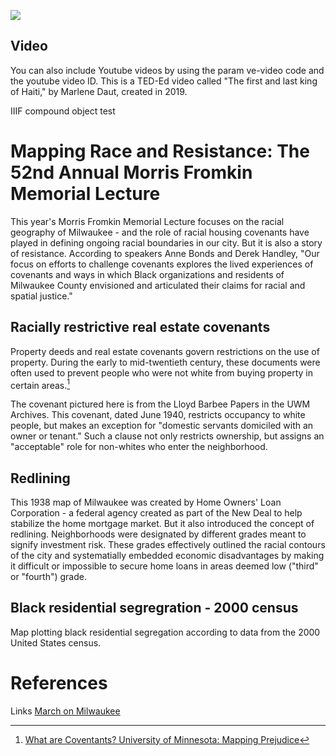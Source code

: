 <a href="https://juncture-digital.org"><img src="https://juncture-digital.org/images/ve-button.png"></a>

<param ve-config 
       title="Mapping Racism and Resistance: A digital exhibit to accompany the 52nd Annual Morris Fromkin Memorial Lecture"
       author="UWM Libraries"
       banner="https://upload.wikimedia.org/wikipedia/commons/5/54/Apl-demographics-segregation-milwaukee-redlining-holc-map-crop.jpg" 
       layout="vertical">

<!-- Entities discussed throughout the essay are typically defined before the essay text and
     are thus available in all text.  Entity identifiers (QIDs) can be found in either
     Wikipedia or Wikidata (https://www.wikidata.org)> -->
<param ve-entity eid="Q6662268"> <!-- Lloyd Barbee -->
<param ve-entity eid="Q7918759"> <!-- Vel Phillips -->
<param ve-entity eid="Q1453838"> <!-- redlining -->
<param ve-entity eid="Q186356"> <!-- New Deal -->

## Video

You can also include Youtube videos by using the param ve-video code and the youtube video ID. This is a TED-Ed video called "The first and last king of Haiti," by Marlene Daut, created in 2019.
<param ve-iframe id="kaltura mediaspace" src="https://cdnapisec.kaltura.com/p/2370711/sp/237071100/embedIframeJs/uiconf_id/42909941/partner_id/2370711?iframeembed=true&playerId=kaltura_player&entry_id=1_3euc8iny&flashvars[streamerType]=auto&amp;flashvars[localizationCode]=en&amp;flashvars[leadWithHTML5]=true&amp;flashvars[sideBarContainer.plugin]=true&amp;flashvars[sideBarContainer.position]=left&amp;flashvars[sideBarContainer.clickToClose]=true&amp;flashvars[chapters.plugin]=true&amp;flashvars[chapters.layout]=vertical&amp;flashvars[chapters.thumbnailRotator]=false&amp;flashvars[streamSelector.plugin]=true&amp;flashvars[EmbedPlayer.SpinnerTarget]=videoHolder&amp;flashvars[dualScreen.plugin]=true&amp;flashvars[Kaltura.addCrossoriginToIframe]=true&amp;&wid=1_cambmsxn" allowfullscreen webkitallowfullscreen mozAllowFullScreen allow="autoplay *; fullscreen *; encrypted-media *" sandbox="allow-forms allow-same-origin allow-scripts allow-top-navigation allow-pointer-lock allow-popups allow-modals allow-orientation-lock allow-popups-to-escape-sandbox allow-presentation allow-top-navigation-by-user-activation" frameborder="0" title="WTMJ_reports_SR482_cs>

## IIIF compound object test

<param ve-image manifest="https://collections.lib.uwm.edu//digital/iiif-info/kal/1227/manifest.json"> 

# Mapping Race and Resistance: The 52nd Annual Morris Fromkin Memorial Lecture

This year's Morris Fromkin Memorial Lecture focuses on the racial geography of Milwaukee - and the role of racial housing covenants have played in defining ongoing racial boundaries in our city. But it is also a story of resistance. According to speakers Anne Bonds and Derek Handley, "Our focus on efforts to challenge covenants explores the lived experiences of covenants and ways in which Black organizations and residents of Milwaukee County envisioned and articulated their claims for racial and spatial justice." 
<param ve-image 
       manifest="https://cdm17272.contentdm.oclc.org/iiif/info/march/1499/manifest.json">

## Racially restrictive real estate covenants

Property deeds and real estate covenants govern restrictions on the use of property. During the early to mid-twentieth century, these documents were often used to prevent people who were not white from buying property in certain areas.[^1]
<param ve-image 
       manifest="https://liblamp.uwm.edu/IIIF/manifest/manifest1499.json">
       
The covenant pictured here is from the Lloyd Barbee Papers in the UWM Archives. This covenant, dated June 1940, restricts occupancy to white people, but makes an exception for "domestic servants domiciled with an owner or tenant." Such a clause not only restricts ownership, but assigns an "acceptable" role for non-whites who enter the neighborhood. 
<param ve-image 
       manifest="https://liblamp.uwm.edu/IIIF/manifest/manifest1499.json">

## Redlining

This 1938 map of Milwaukee was created by Home Owners' Loan Corporation - a federal agency created as part of the New Deal to help stabilize the home mortgage market. But it also introduced the concept of redlining. Neighborhoods were designated by different grades meant to signify investment risk. These grades effectively outlined the racial contours of the city and systematially embedded economic disadvantages by making it difficult or impossible to secure home loans in areas deemed low ("third" or "fourth") grade. 
<param ve-image 
       manifest="https://cdm17272.contentdm.oclc.org/iiif/info/agdm/3028/manifest.json">       

## Black residential segregration - 2000 census

Map plotting black residential segregation according to data from the 2000 United States census.
<param ve-image 
       manifest="https://upload.wikimedia.org/wikipedia/commons/4/4a/2000census-_Black_Residential_Segregation.JPG">

# References

[^1]: [What are Coventants? University of Minnesota: Mapping Prejudice](https://mappingprejudice.umn.edu/what-are-covenants/)

Links [March on Milwaukee](https://uwm.edu/marchonmilwaukee/)
